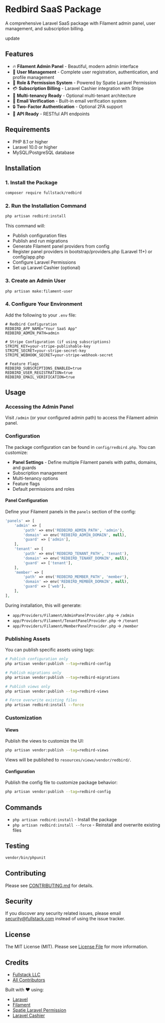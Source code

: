 # Redbird SaaS Package

A comprehensive Laravel SaaS package with Filament admin panel, user management, and subscription billing.

update
## Features

- 🔥 **Filament Admin Panel** - Beautiful, modern admin interface
- 👥 **User Management** - Complete user registration, authentication, and profile management
- 🔐 **Role & Permission System** - Powered by Spatie Laravel Permission
- 💳 **Subscription Billing** - Laravel Cashier integration with Stripe
- 🏢 **Multi-tenancy Ready** - Optional multi-tenant architecture
- 📧 **Email Verification** - Built-in email verification system
- 🔒 **Two-Factor Authentication** - Optional 2FA support
- 🚀 **API Ready** - RESTful API endpoints

## Requirements

- PHP 8.1 or higher
- Laravel 10.0 or higher
- MySQL/PostgreSQL database

## Installation

### 1. Install the Package

```bash
composer require fullstack/redbird
```

### 2. Run the Installation Command

```bash
php artisan redbird:install
```

This command will:
- Publish configuration files
- Publish and run migrations
- Generate Filament panel providers from config
- Register panel providers in bootstrap/providers.php (Laravel 11+) or config/app.php
- Configure Laravel Permissions
- Set up Laravel Cashier (optional)

### 3. Create an Admin User

```bash
php artisan make:filament-user
```

### 4. Configure Your Environment

Add the following to your `.env` file:

```env
# Redbird Configuration
REDBIRD_APP_NAME="Your SaaS App"
REDBIRD_ADMIN_PATH=admin

# Stripe Configuration (if using subscriptions)
STRIPE_KEY=your-stripe-publishable-key
STRIPE_SECRET=your-stripe-secret-key
STRIPE_WEBHOOK_SECRET=your-stripe-webhook-secret

# Feature Flags
REDBIRD_SUBSCRIPTIONS_ENABLED=true
REDBIRD_USER_REGISTRATION=true
REDBIRD_EMAIL_VERIFICATION=true
```

## Usage

### Accessing the Admin Panel

Visit `/admin` (or your configured admin path) to access the Filament admin panel.

### Configuration

The package configuration can be found in `config/redbird.php`. You can customize:

- **Panel Settings** - Define multiple Filament panels with paths, domains, and guards
- Subscription management
- Multi-tenancy options
- Feature flags
- Default permissions and roles

#### Panel Configuration

Define your Filament panels in the `panels` section of the config:

```php
'panels' => [
    'admin' => [
        'path' => env('REDBIRD_ADMIN_PATH', 'admin'),
        'domain' => env('REDBIRD_ADMIN_DOMAIN', null),
        'guard' => ['admin'],
    ],
    'tenant' => [
        'path' => env('REDBIRD_TENANT_PATH', 'tenant'),
        'domain' => env('REDBIRD_TENANT_DOMAIN', null),
        'guard' => ['tenant'],
    ],
    'member' => [
        'path' => env('REDBIRD_MEMBER_PATH', 'member'),
        'domain' => env('REDBIRD_MEMBER_DOMAIN', null),
        'guard' => ['web'],
    ],
],
```

During installation, this will generate:
- `app/Providers/Filament/AdminPanelProvider.php` → `/admin`
- `app/Providers/Filament/TenantPanelProvider.php` → `/tenant`
- `app/Providers/Filament/MemberPanelProvider.php` → `/member`

### Publishing Assets

You can publish specific assets using tags:

```bash
# Publish configuration only
php artisan vendor:publish --tag=redbird-config

# Publish migrations only
php artisan vendor:publish --tag=redbird-migrations

# Publish views only
php artisan vendor:publish --tag=redbird-views

# Force overwrite existing files
php artisan redbird:install --force
```

### Customization

#### Views

Publish the views to customize the UI:

```bash
php artisan vendor:publish --tag=redbird-views
```

Views will be published to `resources/views/vendor/redbird/`.

#### Configuration

Publish the config file to customize package behavior:

```bash
php artisan vendor:publish --tag=redbird-config
```

## Commands

- `php artisan redbird:install` - Install the package
- `php artisan redbird:install --force` - Reinstall and overwrite existing files

## Testing

```bash
vendor/bin/phpunit
```

## Contributing

Please see [CONTRIBUTING.md](CONTRIBUTING.md) for details.

## Security

If you discover any security related issues, please email security@fullstack.com instead of using the issue tracker.

## License

The MIT License (MIT). Please see [License File](LICENSE.md) for more information.

## Credits

- [Fullstack LLC](https://github.com/fullstack-llc)
- [All Contributors](../../contributors)

Built with ❤️ using:
- [Laravel](https://laravel.com)
- [Filament](https://filamentphp.com)
- [Spatie Laravel Permission](https://spatie.be/docs/laravel-permission)
- [Laravel Cashier](https://laravel.com/docs/billing)
